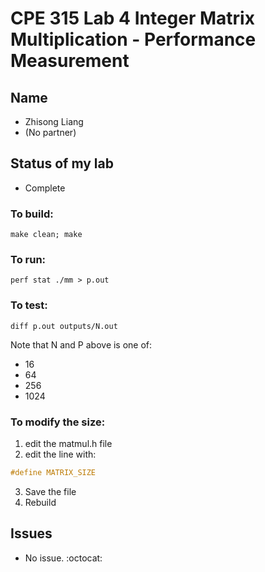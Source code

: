# CPE 315 Lab 4 Integer Matrix Multiplication - Performance Measurement

## Name
* Zhisong Liang
* (No partner)

## Status of my lab
* Complete

### To build:
```shell
make clean; make
```

### To run:
```shell
perf stat ./mm > p.out
```

### To test:
```shell
diff p.out outputs/N.out
```

Note that N and P above is one of:
* 16
* 64
* 256
* 1024


### To modify the size:
1. edit the matmul.h file
2. edit the line with: 
```C
#define MATRIX_SIZE
```
3. Save the file
4. Rebuild

## Issues
* No issue. :octocat:
